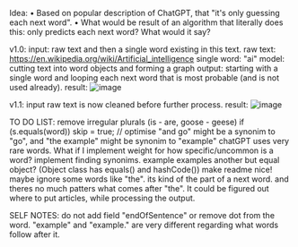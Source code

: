 Idea:
  • Based on popular description of ChatGPT, that "it's only guessing each next word". 
  • What would be result of an algorithm that literally does this: only predicts each next word? What would it say?

v1.0:
  input: raw text and then a single word existing in this text.
raw text: https://en.wikipedia.org/wiki/Artificial_intelligence
single word: "ai"
model: cutting text into word objects and forming a graph
  output: starting with a single word and looping each next word that is most probable (and is not used already).
  result:
    ![image](https://github.com/wishpath/Speech/assets/117854313/c463ac6b-d688-4498-ad00-224ffcc15a85)

  v1.1:
    input raw text is now cleaned before further process.
    result:
      ![image](https://github.com/wishpath/Speech/assets/117854313/b771a783-e329-4be3-8e5b-05d3aa2ca3aa)


TO DO LIST:
remove irregular plurals (is - are, goose - geese)
if (s.equals(word)) skip = true; // optimise
  "and go" might be a synonim to "go", and "the example" might be synonim to "example"
  chatGPT uses very rare words. What if I implement weight for how specific/uncommon is a word?
  implement finding synonims. example examples
  another but equal object? (Object class has equals() and hashCode())
  make readme nice!
  maybe ignore some words like "the". its kind of the part of a next word. and theres no much patters what comes after "the". It could be figured out where to put articles, while processing the output. 

SELF NOTES:
  do not add field "endOfSentence" or remove dot from the word. "example" and "example." are very different regarding what words follow after it.
